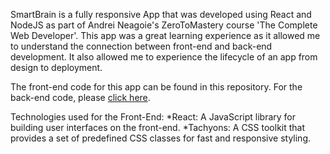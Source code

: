 SmartBrain is a fully responsive App that was developed using React and NodeJS as part of Andrei Neagoie's ZeroToMastery course 'The Complete Web Developer'. This app was a great learning experience as it allowed me to understand the connection between front-end and back-end development. It also allowed me to experience the lifecycle of an app from design to deployment.

The front-end code for this app can be found in this repository. For the back-end code, please [click here](https://github.com/Kingtim11/SmartBrain-API).

Technologies used for the Front-End:
*React: A JavaScript library for building user interfaces on the front-end.
*Tachyons: A CSS toolkit that provides a set of predefined CSS classes for fast and responsive styling.

